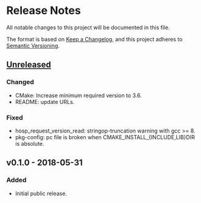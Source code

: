 # Release Notes

All notable changes to this project will be documented in this file.

The format is based on [Keep a Changelog](https://keepachangelog.com/en/1.1.0/),
and this project adheres to [Semantic Versioning](https://semver.org/spec/v2.0.0.html).


## [Unreleased]

### Changed

- CMake: Increase minimum required version to 3.6.
- README: update URLs.

### Fixed

- hosp_request_version_read: stringop-truncation warning with gcc >= 8.
- pkg-config: pc file is broken when CMAKE_INSTALL_{INCLUDE,LIB}DIR is absolute.


## v0.1.0 - 2018-05-31

### Added

- Initial public release.

[Unreleased]: https://github.com/energymon/hosp/compare/v0.1.0...HEAD
